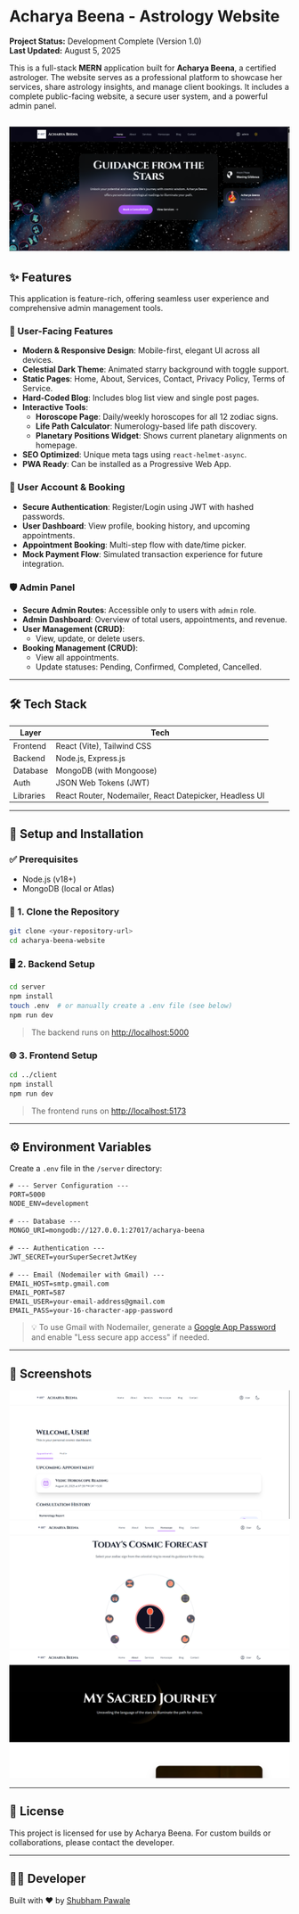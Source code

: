 # Acharya Beena - Astrology Website

**Project Status:** Development Complete (Version 1.0)  
**Last Updated:** August 5, 2025

This is a full-stack **MERN** application built for **Acharya Beena**, a certified astrologer. The website serves as a professional platform to showcase her services, share astrology insights, and manage client bookings. It includes a complete public-facing website, a secure user system, and a powerful admin panel.

## ![Home Page](image.png)

## ✨ Features

This application is feature-rich, offering seamless user experience and comprehensive admin management tools.

### 🔮 User-Facing Features

- **Modern & Responsive Design**: Mobile-first, elegant UI across all devices.
- **Celestial Dark Theme**: Animated starry background with toggle support.
- **Static Pages**: Home, About, Services, Contact, Privacy Policy, Terms of Service.
- **Hard-Coded Blog**: Includes blog list view and single post pages.
- **Interactive Tools**:
  - **Horoscope Page**: Daily/weekly horoscopes for all 12 zodiac signs.
  - **Life Path Calculator**: Numerology-based life path discovery.
  - **Planetary Positions Widget**: Shows current planetary alignments on homepage.
- **SEO Optimized**: Unique meta tags using `react-helmet-async`.
- **PWA Ready**: Can be installed as a Progressive Web App.

### 👤 User Account & Booking

- **Secure Authentication**: Register/Login using JWT with hashed passwords.
- **User Dashboard**: View profile, booking history, and upcoming appointments.
- **Appointment Booking**: Multi-step flow with date/time picker.
- **Mock Payment Flow**: Simulated transaction experience for future integration.

### 🛡️ Admin Panel

- **Secure Admin Routes**: Accessible only to users with `admin` role.
- **Admin Dashboard**: Overview of total users, appointments, and revenue.
- **User Management (CRUD)**:
  - View, update, or delete users.
- **Booking Management (CRUD)**:
  - View all appointments.
  - Update statuses: Pending, Confirmed, Completed, Cancelled.

---

## 🛠️ Tech Stack

| Layer     | Tech                                                    |
| --------- | ------------------------------------------------------- |
| Frontend  | React (Vite), Tailwind CSS                              |
| Backend   | Node.js, Express.js                                     |
| Database  | MongoDB (with Mongoose)                                 |
| Auth      | JSON Web Tokens (JWT)                                   |
| Libraries | React Router, Nodemailer, React Datepicker, Headless UI |

---

## 🚀 Setup and Installation

### ✅ Prerequisites

- Node.js (v18+)
- MongoDB (local or Atlas)

### 📁 1. Clone the Repository

```bash
git clone <your-repository-url>
cd acharya-beena-website
```

### 🖥️ 2. Backend Setup

```bash
cd server
npm install
touch .env  # or manually create a .env file (see below)
npm run dev
```

> The backend runs on [http://localhost:5000](http://localhost:5000)

### 🌐 3. Frontend Setup

```bash
cd ../client
npm install
npm run dev
```

> The frontend runs on [http://localhost:5173](http://localhost:5173)

---

## ⚙️ Environment Variables

Create a `.env` file in the `/server` directory:

```env
# --- Server Configuration ---
PORT=5000
NODE_ENV=development

# --- Database ---
MONGO_URI=mongodb://127.0.0.1:27017/acharya-beena

# --- Authentication ---
JWT_SECRET=yourSuperSecretJwtKey

# --- Email (Nodemailer with Gmail) ---
EMAIL_HOST=smtp.gmail.com
EMAIL_PORT=587
EMAIL_USER=your-email-address@gmail.com
EMAIL_PASS=your-16-character-app-password
```

> 💡 To use Gmail with Nodemailer, generate a [Google App Password](https://support.google.com/accounts/answer/185833?hl=en) and enable "Less secure app access" if needed.

---

## 📸 Screenshots

![Dashboard Page](image-2.png)
![Horoscope Page](image-3.png)
![About Page](image-4.png)

---

## 📄 License

This project is licensed for use by Acharya Beena. For custom builds or collaborations, please contact the developer.

---

## 👩‍💻 Developer

Built with ❤️ by [Shubham Pawale](https://www.shubhampawale.info)
